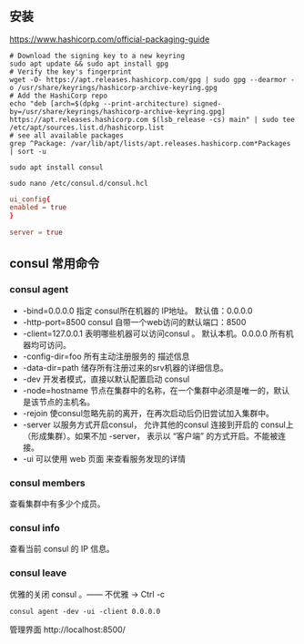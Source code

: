#

## 安装
https://www.hashicorp.com/official-packaging-guide
```shell
# Download the signing key to a new keyring
sudo apt update && sudo apt install gpg
# Verify the key's fingerprint
wget -O- https://apt.releases.hashicorp.com/gpg | sudo gpg --dearmor -o /usr/share/keyrings/hashicorp-archive-keyring.gpg
# Add the HashiCorp repo
echo "deb [arch=$(dpkg --print-architecture) signed-by=/usr/share/keyrings/hashicorp-archive-keyring.gpg] https://apt.releases.hashicorp.com $(lsb_release -cs) main" | sudo tee /etc/apt/sources.list.d/hashicorp.list
# see all available packages
grep ^Package: /var/lib/apt/lists/apt.releases.hashicorp.com*Packages | sort -u

sudo apt install consul
```
`sudo nano /etc/consul.d/consul.hcl`
```conf
ui_config{
enabled = true
}

server = true
```

## consul 常用命令
### consul agent
- -bind=0.0.0.0 指定 consul所在机器的 IP地址。 默认值：0.0.0.0
- -http-port=8500 consul 自带一个web访问的默认端口：8500
- -client=127.0.0.1 表明哪些机器可以访问consul 。 默认本机。0.0.0.0 所有机器均可访问。
- -config-dir=foo 所有主动注册服务的 描述信息
- -data-dir=path 储存所有注册过来的srv机器的详细信息。
- -dev 开发者模式，直接以默认配置启动 consul
- -node=hostname 节点在集群中的名称，在一个集群中必须是唯一的，默认是该节点的主机名。
- -rejoin 使consul忽略先前的离开，在再次启动后仍旧尝试加入集群中。
- -server 以服务方式开启consul， 允许其他的consul 连接到开启的 consul上 （形成集群）。如果不加 -server， 表示以 “客户端” 的方式开启。不能被连接。
- -ui 可以使用 web 页面 来查看服务发现的详情

### consul members
查看集群中有多少个成员。
### consul info
查看当前 consul 的 IP 信息。
### consul leave
优雅的关闭 consul 。—— 不优雅 -> Ctrl -c

```shell
consul agent -dev -ui -client 0.0.0.0
```

管理界面 http://localhost:8500/
